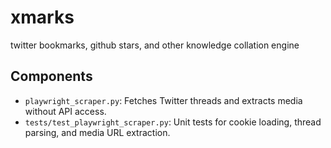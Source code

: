 # xmarks

twitter bookmarks, github stars, and other knowledge collation engine

## Components

- `playwright_scraper.py`: Fetches Twitter threads and extracts media without API access.
- `tests/test_playwright_scraper.py`: Unit tests for cookie loading, thread parsing, and media URL extraction.
